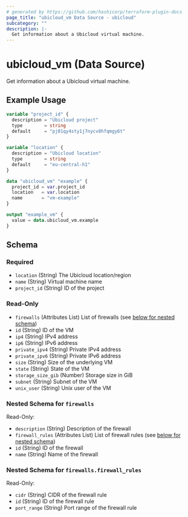 ```yaml
---
# generated by https://github.com/hashicorp/terraform-plugin-docs
page_title: "ubicloud_vm Data Source - ubicloud"
subcategory: ""
description: |-
  Get information about a Ubicloud virtual machine.
---
```


# ubicloud_vm (Data Source)

Get information about a Ubicloud virtual machine.

## Example Usage

```terraform
variable "project_id" {
  description = "Ubicloud project"
  type        = string
  default     = "pj01qy4sty1j7nycv8hfqmgy6t"
}

variable "location" {
  description = "Ubicloud location"
  type        = string
  default     = "eu-central-h1"
}

data "ubicloud_vm" "example" {
  project_id = var.project_id
  location   = var.location
  name       = "vm-example"
}

output "example_vm" {
  value = data.ubicloud_vm.example
}
```

<!-- schema generated by tfplugindocs -->
## Schema

### Required

- `location` (String) The Ubicloud location/region
- `name` (String) Virtual machine name
- `project_id` (String) ID of the project

### Read-Only

- `firewalls` (Attributes List) List of firewalls (see [below for nested schema](#nestedatt--firewalls))
- `id` (String) ID of the VM
- `ip4` (String) IPv4 address
- `ip6` (String) IPv6 address
- `private_ipv4` (String) Private IPv4 address
- `private_ipv6` (String) Private IPv6 address
- `size` (String) Size of the underlying VM
- `state` (String) State of the VM
- `storage_size_gib` (Number) Storage size in GiB
- `subnet` (String) Subnet of the VM
- `unix_user` (String) Unix user of the VM

<a id="nestedatt--firewalls"></a>
### Nested Schema for `firewalls`

Read-Only:

- `description` (String) Description of the firewall
- `firewall_rules` (Attributes List) List of firewall rules (see [below for nested schema](#nestedatt--firewalls--firewall_rules))
- `id` (String) ID of the firewall
- `name` (String) Name of the firewall

<a id="nestedatt--firewalls--firewall_rules"></a>
### Nested Schema for `firewalls.firewall_rules`

Read-Only:

- `cidr` (String) CIDR of the firewall rule
- `id` (String) ID of the firewall rule
- `port_range` (String) Port range of the firewall rule

